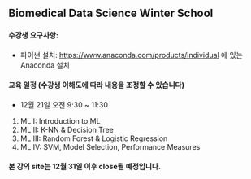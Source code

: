 ## Biomedical Data Science Winter School

#### 수강생 요구사항:
- 파이썬 설치: https://www.anaconda.com/products/individual 에 있는 Anaconda 설치


#### 교육 일정 (수강생 이해도에 따라 내용을 조정할 수 있습니다)
- 12월 21일 오전 9:30 ~ 11:30

 1. ML I: Introduction to ML
 2. ML II: K-NN & Decision Tree
 3. ML III: Random Forest & Logistic Regression
 4. ML IV: SVM, Model Selection, Performance Measures

#### 본 강의 site는 12월 31일 이후 close될 예정입니다.
